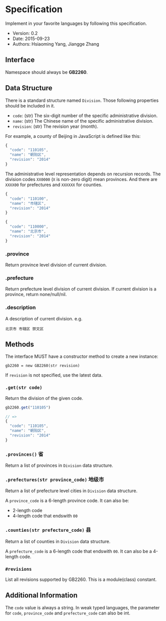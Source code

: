 # Specification

Implement in your favorite languages by following this specification.

* Version: 0.2
* Date: 2015-09-23
* Authors: Hsiaoming Yang, Jiangge Zhang


## Interface

Namespace should always be **GB2260**.

## Data Structure

There is a standard structure named `Division`. Those following properties
should be included in it.

- `code`: (str) The six-digit number of the specific administrative division.
- `name`: (str) The Chinese name of the specific administrative division.
- `revision`: (str) The revision year (month).

For example, a county of Beijing in JavaScript is defined like this:

```javascript
{
  "code": "110105",
  "name": "朝阳区",
  "revision": "2014"
}
```

The administrative level representation depends on recursion records. The
division codes `XX0000` (`X` is non-zero digit) mean provinces. And there are
`XXXX00` for prefectures and `XXXXXX` for counties.

```javascript
{
  "code": "110100",
  "name": "市辖区",
  "revision": "2014"
}
```

```javascript
{
  "code": "110000",
  "name": "北京市",
  "revision": "2014"
}
```

### .province

Return province level division of current division.

### .prefecture

Return prefecture level division of current division. If current division is a province,
return none/null/nil.

### .description

A description of current division. e.g.

```
北京市 市辖区 崇文区
```

## Methods

The interface MUST have a constructor method to create a new instance:

```
gb2260 = new GB2260(str revision)
```

If `revision` is not specified, use the latest data.


### `.get(str code)`

Return the division of the given code.

```javascript
gb2260.get("110105")

// =>
{
  "code": "110105",
  "name": "朝阳区",
  "revision": "2014"
}
```


### `.provinces()` 省

Return a list of provinces in `Division` data structure.


### `.prefectures(str province_code)` 地级市

Return a list of prefecture level cities in `Division` data structure.

A `province_code` is a 6-length province code. It can also be:

* 2-length code
* 4-length code that endswith `00`


### `.counties(str prefecture_code)` 县

Return a list of counties in `Division` data structure.

A `prefecture_code` is a 6-length code that endswith `00`. It can also be a 4-length code.


### `#revisions`

List all revisions supported by GB2260. This is a module(class) constant.


## Additional Information

The `code` value is always a string. In weak typed languages, the parameter for `code`,
`province_code` and `prefecture_code` can also be int.
